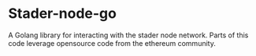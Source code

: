 # Stader-node-go
A Golang library for interacting with the stader node network. Parts of this code leverage opensource code from the ethereum community.
